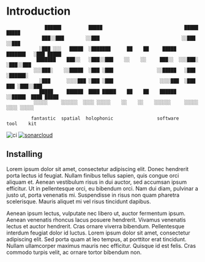 # Introduction

```text
              ██████          █████                              █████    █████
             ███░░███        ░░███                              ░░███    ░░███
            ░███ ░░░   █████  ░███████      ██    ██     █████  ███████   ░███ █████
           ███████    ███░░   ░███░░███    ░░    ░░     ███░░  ░░░███░    ░███░░███
          ░░░███░    ░░█████  ░███ ░███                ░░█████   ░███     ░██████░
            ░███      ░░░░███ ░███ ░███                 ░░░░███  ░███ ███ ░███░░███
            █████     ██████  ████ █████    ██    ██    ██████   ░░█████  ████ █████
          ░░░░░     ░░░░░░  ░░░░ ░░░░░    ░░    ░░    ░░░░░░     ░░░░░  ░░░░ ░░░░░

         fantastic  spatial  holophonic                software    tool    kit
```

![ci](https://github.com/fshstk/fshstk/actions/workflows/ci.yml/badge.svg)
[![sonarcloud](https://sonarcloud.io/api/project_badges/measure?project=fshstk_fshstk&metric=alert_status)](https://sonarcloud.io/summary/new_code?id=fshstk_fshstk)

## Installing

Lorem ipsum dolor sit amet, consectetur adipiscing elit. Donec hendrerit porta lectus id feugiat.
Nullam finibus tellus sapien, quis congue orci aliquam et. Aenean vestibulum risus in dui auctor,
sed accumsan ipsum efficitur. Ut in pellentesque orci, eu bibendum orci. Nam dui diam, pulvinar a
justo ut, porta venenatis mi. Suspendisse in risus non quam pharetra scelerisque. Mauris aliquet mi
vel risus tincidunt dapibus.

Aenean ipsum lectus, vulputate nec libero ut, auctor fermentum ipsum. Aenean venenatis rhoncus lacus
posuere hendrerit. Vivamus venenatis lectus et auctor hendrerit. Cras ornare viverra bibendum.
Pellentesque interdum feugiat dolor id luctus. Lorem ipsum dolor sit amet, consectetur adipiscing
elit. Sed porta quam at leo tempus, at porttitor erat tincidunt. Nullam ullamcorper maximus mauris
nec efficitur. Quisque id est felis. Cras commodo turpis velit, ac ornare tortor bibendum non.
